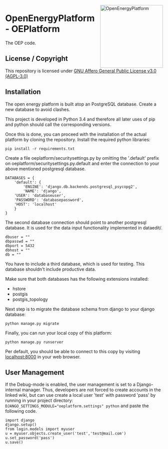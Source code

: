 ﻿<a href="http://oep.iks.cs.ovgu.de/"><img align="right" width="200" height="200" src="https://avatars2.githubusercontent.com/u/37101913?s=400&u=9b593cfdb6048a05ea6e72d333169a65e7c922be&v=4" alt="OpenEnergyPlatform"></a>

# OpenEnergyPlatform - OEPlatform

The OEP code.

## License / Copyright

This repository is licensed under [GNU Affero General Public License v3.0 (AGPL-3.0)](https://www.gnu.org/licenses/agpl-3.0.en.html)

## Installation

The open energy platform is built atop an PostgreSQL database. Create a new database to avoid clashes.

This project is developed in Python 3.4 and therefore all later uses of pip and python should call the corresponding versions.  

Once this is done, you can proceed with the installation of the actual platform by cloning the repository. Install the required python libraries:

    pip install -r requirements.txt

Create a file oeplatform/securitysettings.py by omitting the '.default' prefix on oeplatform/securitysettings.py.default and enter the connection to your above mentioned postgresql database.

    DATABASES = {
        'default': {
            'ENGINE': 'django.db.backends.postgresql_psycopg2',
            'NAME': 'django',
    	'USER': 'databaseuser',
    	'PASSWORD': 'databasepassword',
    	'HOST': 'localhost'                      
    	}
    }

The second database connection should point to another postgresql database. It is used for the data input functionality implemented in dataedit/.

    dbuser = ""
    dbpasswd = ""
    dbport = 5432
    dbhost = ""
    db = ""

You have to include a third database, which is used for testing. This database shouldn't include productive data.

Make sure that both databases has the following extensions installed:
      
* hstore               
* postgis         
* postgis_topology

Next step is to migrate the database schema from django to your django database:

    python manage.py migrate
  
Finally, you can run your local copy of this platform:

    python manage.py runserver
    
Per default, you should be able to connect to this copy by visiting [localhost:8000](http://localhost:8000) in your web browser.

## User Management

If the Debug-mode is enabled, the user management is set to a Django-internal manager. Thus, developers are not forced to create accounts in the linked wiki, but can use create a local user 'test' with password 'pass' by running in your project directory: `DJANGO_SETTINGS_MODULE="oeplatform.settings" python` and paste the following code.

    import django
    django.setup()
    from login.models import myuser
    u = myuser.objects.create_user('test','test@mail.com')
    u.set_password('pass')
    u.save()

